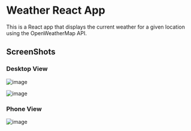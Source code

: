 # Weather React App

This is a React app that displays the current weather for a given location using the OpenWeatherMap API.

## ScreenShots

### Desktop View
![image](https://user-images.githubusercontent.com/104871180/235858494-58a9d546-fd7f-47d3-bf8f-c188972b287b.png)

![image](https://user-images.githubusercontent.com/104871180/235858244-b75df5f7-248e-497f-8df0-1854c0511722.png)


### Phone View
![image](https://user-images.githubusercontent.com/104871180/235855294-4e72b683-f70f-4fb8-9acf-d8856b7c871e.png)
